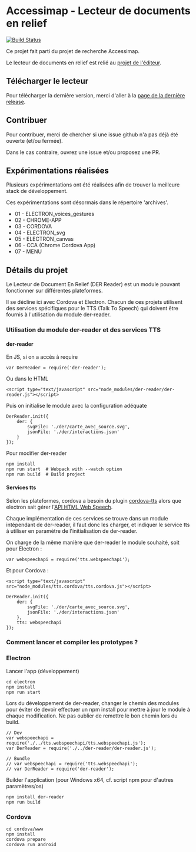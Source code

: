 # Accessimap - Lecteur de documents en relief

[![Build Status](https://travis-ci.org/makinacorpus/accessimap-lecteur-der.svg?branch=master)](https://travis-ci.org/makinacorpus/accessimap-lecteur-der)

Ce projet fait parti du projet de recherche Accessimap.

Le lecteur de documents en relief est relié au [projet de l'éditeur](https://github.com/makinacorpus/accessimap-editeur-der).

## Télécharger le lecteur

Pour télécharger la dernière version, merci d'aller à la [page de la dernière release](https://github.com/makinacorpus/accessimap-lecteur-der/releases/latest).

## Contribuer

Pour contribuer, merci de chercher si une issue github n'a pas déjà été ouverte (et/ou fermée).

Dans le cas contraire, ouvrez une issue et/ou proposez une PR.

## Expérimentations réalisées

Plusieurs expérimentations ont été réalisées afin de trouver la meilleure 
stack de développement.

Ces expérimentations sont désormais dans le répertoire 'archives'.

* 01 - ELECTRON_voices_gestures
* 02 - CHROME-APP
* 03 - CORDOVA
* 04 - ELECTRON_svg
* 05 - ELECTRON_canvas
* 06 - CCA (Chrome Cordova App)
* 07 - MENU

## Détails du projet

Le Lecteur de Document En Relief (DER Reader) est un module pouvant fonctionner sur différentes plateformes.

Il se décline ici avec Cordova et Electron.
Chacun de ces projets utilisent des services spécifiques pour le TTS (Talk To Speech) qui doivent être fournis à l'utilisation du module der-reader.

### Utilisation du module der-reader et des services TTS

#### der-reader

En JS, si on a accès à require

```
var DerReader = require('der-reader');
```
Ou dans le HTML

```
<script type="text/javascript" src="node_modules/der-reader/der-reader.js"></script>
```

Puis on initialise le module avec la configuration adéquate

```
DerReader.init({
    der: {
        svgFile: './der/carte_avec_source.svg',
        jsonFile: './der/interactions.json'
    }
});

```

Pour modifier der-reader

```
npm install
npm run start  # Webpack with --watch option
npm run build  # Build project
```


#### Services tts

Selon les plateformes, cordova a besoin du plugin [cordova-tts](https://github.com/vilic/cordova-plugin-tts) alors que electron sait gérer l'[API HTML Web Speech](https://developer.mozilla.org/en-US/docs/Web/API/Web_Speech_API).

Chaque implémentation de ces services se trouve dans un module intépendant de der-reader, il faut donc les charger, et indiquer le service tts à utiliser en paramètre de l'initialisation de der-reader.

On charge de la même manière que der-reader le module souhaité, soit pour Electron :

```
var webspeechapi = require('tts.webspeechapi');
```

Et pour Cordova :

```
<script type="text/javascript" src="node_modules/tts.cordova/tts.cordova.js"></script>
```


```
DerReader.init({
    der: {
        svgFile: './der/carte_avec_source.svg',
        jsonFile: './der/interactions.json'
    },
    tts: webspeechapi
});
```


### Comment lancer et compiler les prototypes ?

### Electron

Lancer l'app (développement)

```
cd electron
npm install
npm run start
```

Lors du développement de der-reader, changer le chemin des modules pour éviter de devoir effectuer un npm install pour mettre à jour le module à chaque modification.
Ne pas oublier de remettre le bon chemin lors du build.

```
// Dev
var webspeechapi = require('./../tts.webspeechapi/tts.webspeechapi.js');
var DerReader = require('./../der-reader/der-reader.js');

// Bundle
// var webspeechapi = require('tts.webspeechapi');
// var DerReader = require('der-reader');
```

Builder l'application (pour Windows x64, cf. script npm pour d'autres paramètres/os)

```
npm install der-reader
npm run build
```


### Cordova

```
cd cordova/www
npm install
cordova prepare
cordova run android
```
